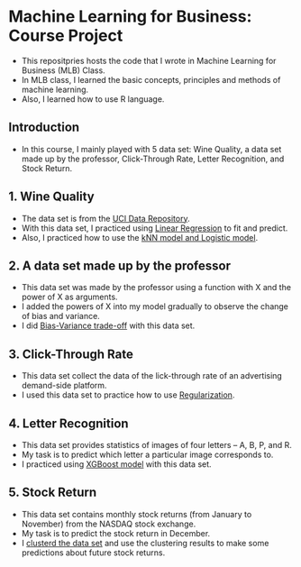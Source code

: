 # Machine Learning for Business: Course Project
* This repositpries hosts the code that I wrote in Machine Learning for Business (MLB) Class.
* In MLB class, I learned the basic concepts, principles and methods of machine learning.
* Also, I learned how to use R language.

## Introduction
* In this course, I mainly played with 5 data set:  Wine Quality, a data set made up by the professor, Click-Through Rate, Letter Recognition, and Stock Return. 

## 1. Wine Quality
* The data set is from the [UCI Data Repository](https://archive.ics.uci.edu/ml/datasets/Wine+Quality).
* With this data set, I practiced using [Linear Regression](https://github.com/l1mc/Machine-Learning-for-Business-CourseProject/blob/master/Predict%20Wine%20Quality%20with%20LR.R) to fit and predict. 
* Also, I practiced how to use the [kNN model and Logistic model](https://github.com/l1mc/Machine-Learning-for-Business-CourseProject/blob/master/Wine%20Quality%20with%20kNN%20and%20Logit.R).  

## 2. A data set made up by the professor
* This data set was made by the professor using a function with X and the power of X as arguments.
* I added the powers of X into my model gradually to observe the change of bias and variance.
* I did [Bias-Variance trade-off](https://github.com/l1mc/Machine-Learning-for-Business-CourseProject/blob/master/Bias-Variance%20Trade-off.R) with this data set.  

## 3. Click-Through Rate
* This data set collect the data of the lick-through rate of an advertising demand-side platform. 
* I used this data set to practice how to use [Regularization](https://github.com/l1mc/Machine-Learning-for-Business-CourseProject/blob/master/Predict%20the%20Click-through.R).  

## 4. Letter Recognition
* This data set provides statistics of images of four letters – A, B, P, and R. 
* My task is to predict which letter a particular image corresponds to. 
* I practiced using [XGBoost model](https://github.com/l1mc/Machine-Learning-for-Business-CourseProject/blob/master/Letter%20Recognition%20with%20XGB%20.R) with this data set.  

## 5. Stock Return
* This data set contains monthly stock returns (from January to November) from the NASDAQ stock exchange.
* My task is to predict the stock return in December.
* I [clusterd the data set](https://github.com/l1mc/Machine-Learning-for-Business-CourseProject/blob/master/Predict%20Stock%20Returns%20after%20Clustering.R) and use the clustering results to make some predictions about future stock returns.
